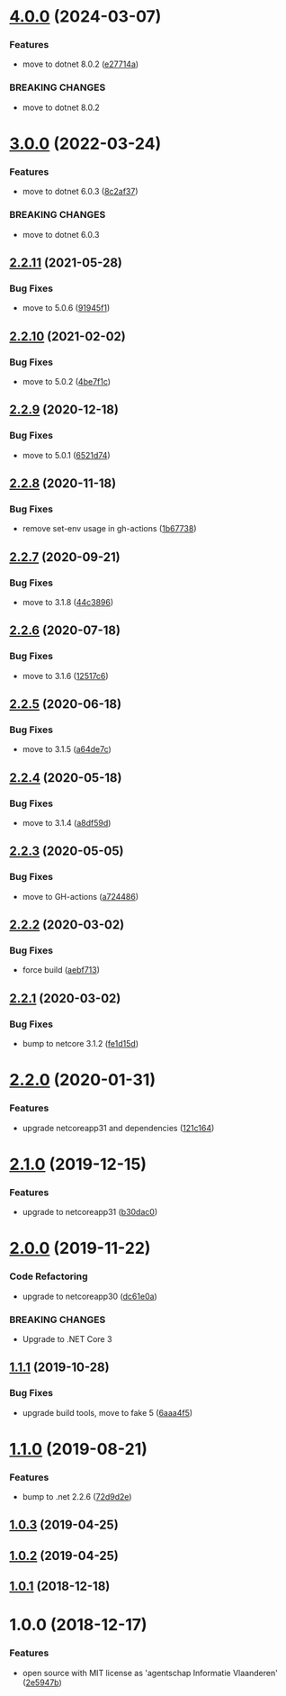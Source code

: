 # [4.0.0](https://github.com/informatievlaanderen/enable-requestrewind-middleware/compare/v3.0.0...v4.0.0) (2024-03-07)


### Features

* move to dotnet 8.0.2 ([e27714a](https://github.com/informatievlaanderen/enable-requestrewind-middleware/commit/e27714aae60a4d780780c6f3cb4caa4b6002023f))


### BREAKING CHANGES

* move to dotnet 8.0.2

# [3.0.0](https://github.com/informatievlaanderen/enable-requestrewind-middleware/compare/v2.2.11...v3.0.0) (2022-03-24)


### Features

* move to dotnet 6.0.3 ([8c2af37](https://github.com/informatievlaanderen/enable-requestrewind-middleware/commit/8c2af37ffe8a2349712779842c9030f01dad481e))


### BREAKING CHANGES

* move to dotnet 6.0.3

## [2.2.11](https://github.com/informatievlaanderen/enable-requestrewind-middleware/compare/v2.2.10...v2.2.11) (2021-05-28)


### Bug Fixes

* move to 5.0.6 ([91945f1](https://github.com/informatievlaanderen/enable-requestrewind-middleware/commit/91945f1589a5cf84785969fe8c9c5fa24729f9c4))

## [2.2.10](https://github.com/informatievlaanderen/enable-requestrewind-middleware/compare/v2.2.9...v2.2.10) (2021-02-02)


### Bug Fixes

* move to 5.0.2 ([4be7f1c](https://github.com/informatievlaanderen/enable-requestrewind-middleware/commit/4be7f1c17a8738d759ffa5d2428c340f90ffaf77))

## [2.2.9](https://github.com/informatievlaanderen/enable-requestrewind-middleware/compare/v2.2.8...v2.2.9) (2020-12-18)


### Bug Fixes

* move to 5.0.1 ([6521d74](https://github.com/informatievlaanderen/enable-requestrewind-middleware/commit/6521d74131de89b6ec1b3adfe06b7bfeea752657))

## [2.2.8](https://github.com/informatievlaanderen/enable-requestrewind-middleware/compare/v2.2.7...v2.2.8) (2020-11-18)


### Bug Fixes

* remove set-env usage in gh-actions ([1b67738](https://github.com/informatievlaanderen/enable-requestrewind-middleware/commit/1b67738d2c71b6876298491cf519581e5265422e))

## [2.2.7](https://github.com/informatievlaanderen/enable-requestrewind-middleware/compare/v2.2.6...v2.2.7) (2020-09-21)


### Bug Fixes

* move to 3.1.8 ([44c3896](https://github.com/informatievlaanderen/enable-requestrewind-middleware/commit/44c389630f9ade20931a212e92caed20ecf43dcd))

## [2.2.6](https://github.com/informatievlaanderen/enable-requestrewind-middleware/compare/v2.2.5...v2.2.6) (2020-07-18)


### Bug Fixes

* move to 3.1.6 ([12517c6](https://github.com/informatievlaanderen/enable-requestrewind-middleware/commit/12517c608927271eb4a6986930fbe4e446789be3))

## [2.2.5](https://github.com/informatievlaanderen/enable-requestrewind-middleware/compare/v2.2.4...v2.2.5) (2020-06-18)


### Bug Fixes

* move to 3.1.5 ([a64de7c](https://github.com/informatievlaanderen/enable-requestrewind-middleware/commit/a64de7ce7df199347f1a233c2c5c4520c333891a))

## [2.2.4](https://github.com/informatievlaanderen/enable-requestrewind-middleware/compare/v2.2.3...v2.2.4) (2020-05-18)


### Bug Fixes

* move to 3.1.4 ([a8df59d](https://github.com/informatievlaanderen/enable-requestrewind-middleware/commit/a8df59dc52a44337cb1f31cc5b8ac916a9a9193b))

## [2.2.3](https://github.com/informatievlaanderen/enable-requestrewind-middleware/compare/v2.2.2...v2.2.3) (2020-05-05)


### Bug Fixes

* move to GH-actions ([a724486](https://github.com/informatievlaanderen/enable-requestrewind-middleware/commit/a724486d5d84ac580c749e32021c3bb2d0638f0d))

## [2.2.2](https://github.com/informatievlaanderen/enable-requestrewind-middleware/compare/v2.2.1...v2.2.2) (2020-03-02)


### Bug Fixes

* force build ([aebf713](https://github.com/informatievlaanderen/enable-requestrewind-middleware/commit/aebf71359560e8fb1abb11d2e640b0617322a23d))

## [2.2.1](https://github.com/informatievlaanderen/enable-requestrewind-middleware/compare/v2.2.0...v2.2.1) (2020-03-02)


### Bug Fixes

* bump to netcore 3.1.2 ([fe1d15d](https://github.com/informatievlaanderen/enable-requestrewind-middleware/commit/fe1d15da332e77684f425a53bfa5e0cfb298b327))

# [2.2.0](https://github.com/informatievlaanderen/enable-requestrewind-middleware/compare/v2.1.0...v2.2.0) (2020-01-31)


### Features

* upgrade netcoreapp31 and dependencies ([121c164](https://github.com/informatievlaanderen/enable-requestrewind-middleware/commit/121c164135b182f9db4185806f3b70a54306ca71))

# [2.1.0](https://github.com/informatievlaanderen/enable-requestrewind-middleware/compare/v2.0.0...v2.1.0) (2019-12-15)


### Features

* upgrade to netcoreapp31 ([b30dac0](https://github.com/informatievlaanderen/enable-requestrewind-middleware/commit/b30dac0c06715745f4d4d18cc2c8bd2e3965b02a))

# [2.0.0](https://github.com/informatievlaanderen/enable-requestrewind-middleware/compare/v1.1.1...v2.0.0) (2019-11-22)


### Code Refactoring

* upgrade to netcoreapp30 ([dc61e0a](https://github.com/informatievlaanderen/enable-requestrewind-middleware/commit/dc61e0a))


### BREAKING CHANGES

* Upgrade to .NET Core 3

## [1.1.1](https://github.com/informatievlaanderen/enable-requestrewind-middleware/compare/v1.1.0...v1.1.1) (2019-10-28)


### Bug Fixes

* upgrade build tools, move to fake 5 ([6aaa4f5](https://github.com/informatievlaanderen/enable-requestrewind-middleware/commit/6aaa4f5))

# [1.1.0](https://github.com/informatievlaanderen/enable-requestrewind-middleware/compare/v1.0.3...v1.1.0) (2019-08-21)


### Features

* bump to .net 2.2.6 ([72d9d2e](https://github.com/informatievlaanderen/enable-requestrewind-middleware/commit/72d9d2e))

## [1.0.3](https://github.com/informatievlaanderen/enable-requestrewind-middleware/compare/v1.0.2...v1.0.3) (2019-04-25)

## [1.0.2](https://github.com/informatievlaanderen/enable-requestrewind-middleware/compare/v1.0.1...v1.0.2) (2019-04-25)

## [1.0.1](https://github.com/informatievlaanderen/enable-requestrewind-middleware/compare/v1.0.0...v1.0.1) (2018-12-18)

# 1.0.0 (2018-12-17)


### Features

* open source with MIT license as 'agentschap Informatie Vlaanderen' ([2e5947b](https://github.com/informatievlaanderen/enable-requestrewind-middleware/commit/2e5947b))
